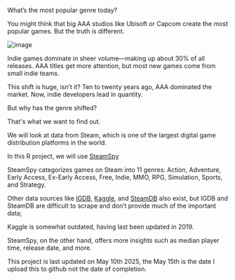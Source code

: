 What’s the most popular genre today?

You might think that big AAA studios like Ubisoft or Capcom create the most popular games. But the truth is different.

![image](https://github.com/user-attachments/assets/f26689b9-56e8-43e6-9113-c180cb4bbffe)

Indie games dominate in sheer volume—making up about 30% of all releases. AAA titles get more attention, but most new games come from small indie teams.

This shift is huge, isn’t it? Ten to twenty years ago, AAA dominated the market. Now, indie developers lead in quantity.

But why has the genre shifted?

That's what we want to find out.

We will look at data from Steam, which is one of the largest digital game distribution platforms in the world.

In this R project, we will use [SteamSpy](https://steamspy.com)

SteamSpy categorizes games on Steam into 11 genres: Action, Adventure, Early Access, Ex-Early Access, Free, Indie, MMO, RPG, Simulation, Sports, and Strategy.

Other data sources like [IGDB](https://www.igdb.com/top-100/games), [Kaggle](https://www.kaggle.com/datasets/nikdavis/steam-store-games/data?select=steam.csv), and [SteamDB](https://steamdb.info/) also exist, but IGDB and SteamDB are difficult to scrape and don’t provide much of the important data;

Kaggle is somewhat outdated, having last been updated in 2019.

SteamSpy, on the other hand, offers more insights such as median player time, release date, and more.

This project is last updated on May 10th 2025, the May 15th is the date I upload this to github not the date of completion.
















